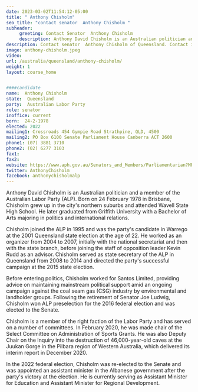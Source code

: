```yaml
---
date: 2023-03-02T11:54:12-05:00
title: " Anthony Chisholm"
seo_title: "contact senator  Anthony Chisholm "
subheader:
     greeting: Contact Senator  Anthony Chisholm
     description: Anthony David Chisholm is an Australian politician and a member of the Australian Labor Party (ALP). 
description: Contact senator  Anthony Chisholm of Queensland. Contact information for  Anthony Chisholm includes email address, phone number, and mailing address.
image: anthony-chisholm.jpeg
video:
url: /australia/queensland/anthony-chisholm/
weight: 1
layout: course_home


####candidate
name:  Anthony Chisholm
state:	Queensland
party:	Australian Labor Party
role: senator
inoffice: current
born:  24-2-1978
elected: 2022
mailing1: Crossroads 454 Gympie Road Strathpine, QLD, 4500
mailing2: PO Box 6100 Senate Parliament House Canberra ACT 2600
phone1:	(07) 3881 3710
phone2: (02) 6277 3103
fax1:
fax2:
website: https://www.aph.gov.au/Senators_and_Members/Parliamentarian?MPID=39801
twitter: AnthonyChisholm
facebook: anthonychisholmalp
---
```

Anthony David Chisholm is an Australian politician and a member of the Australian Labor Party (ALP). Born on 24 February 1978 in Brisbane, Chisholm grew up in the city's northern suburbs and attended Wavell State High School. He later graduated from Griffith University with a Bachelor of Arts majoring in politics and international relations.

Chisholm joined the ALP in 1995 and was the party's candidate in Warrego at the 2001 Queensland state election at the age of 22. He worked as an organizer from 2004 to 2007, initially with the national secretariat and then with the state branch, before joining the staff of opposition leader Kevin Rudd as an advisor. Chisholm served as state secretary of the ALP in Queensland from 2008 to 2014 and directed the party's successful campaign at the 2015 state election.

Before entering politics, Chisholm worked for Santos Limited, providing advice on maintaining mainstream political support amid an ongoing campaign against the coal seam gas (CSG) industry by environmental and landholder groups. Following the retirement of Senator Joe Ludwig, Chisholm won ALP preselection for the 2016 federal election and was elected to the Senate.

Chisholm is a member of the right faction of the Labor Party and has served on a number of committees. In February 2020, he was made chair of the Select Committee on Administration of Sports Grants. He was also Deputy Chair on the Inquiry into the destruction of 46,000-year-old caves at the Juukan Gorge in the Pilbara region of Western Australia, which delivered its interim report in December 2020.

In the 2022 federal election, Chisholm was re-elected to the Senate and was appointed an assistant minister in the Albanese government after the party's victory at the election. He is currently serving as Assistant Minister for Education and Assistant Minister for Regional Development.